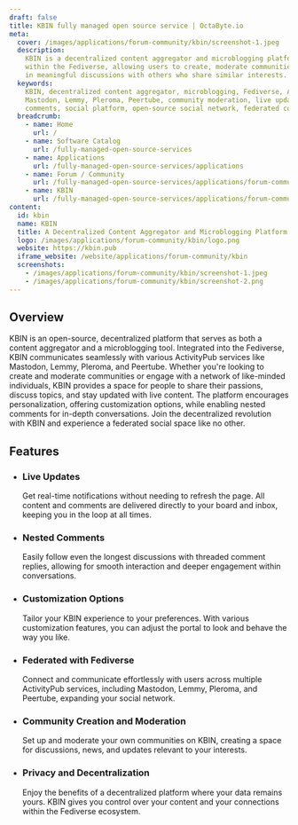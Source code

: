 ```yaml
---
draft: false
title: KBIN fully managed open source service | OctaByte.io
meta:
  cover: /images/applications/forum-community/kbin/screenshot-1.jpeg
  description:
    KBIN is a decentralized content aggregator and microblogging platform
    within the Fediverse, allowing users to create, moderate communities, and engage
    in meaningful discussions with others who share similar interests.
  keywords:
    KBIN, decentralized content aggregator, microblogging, Fediverse, ActivityPub,
    Mastodon, Lemmy, Pleroma, Peertube, community moderation, live updates, nested
    comments, social platform, open-source social network, federated communication
  breadcrumb:
    - name: Home
      url: /
    - name: Software Catalog
      url: /fully-managed-open-source-services
    - name: Applications
      url: /fully-managed-open-source-services/applications
    - name: Forum / Community
      url: /fully-managed-open-source-services/applications/forum-community
    - name: KBIN
      url: /fully-managed-open-source-services/applications/forum-community/kbin
content:
  id: kbin
  name: KBIN
  title: A Decentralized Content Aggregator and Microblogging Platform
  logo: /images/applications/forum-community/kbin/logo.png
  website: https://kbin.pub
  iframe_website: /website/applications/forum-community/kbin
  screenshots:
    - /images/applications/forum-community/kbin/screenshot-1.jpeg
    - /images/applications/forum-community/kbin/screenshot-2.png
---
```


## Overview

KBIN is an open-source, decentralized platform that serves as both a content aggregator and a microblogging tool. Integrated into the Fediverse, KBIN communicates seamlessly with various ActivityPub services like Mastodon, Lemmy, Pleroma, and Peertube. Whether you're looking to create and moderate communities or engage with a network of like-minded individuals, KBIN provides a space for people to share their passions, discuss topics, and stay updated with live content. The platform encourages personalization, offering customization options, while enabling nested comments for in-depth conversations. Join the decentralized revolution with KBIN and experience a federated social space like no other.

## Features

- ### Live Updates

  Get real-time notifications without needing to refresh the page. All content and comments are delivered directly to your board and inbox, keeping you in the loop at all times.

- ### Nested Comments

  Easily follow even the longest discussions with threaded comment replies, allowing for smooth interaction and deeper engagement within conversations.

- ### Customization Options

  Tailor your KBIN experience to your preferences. With various customization features, you can adjust the portal to look and behave the way you like.

- ### Federated with Fediverse

  Connect and communicate effortlessly with users across multiple ActivityPub services, including Mastodon, Lemmy, Pleroma, and Peertube, expanding your social network.

- ### Community Creation and Moderation

  Set up and moderate your own communities on KBIN, creating a space for discussions, news, and updates relevant to your interests.

- ### Privacy and Decentralization

  Enjoy the benefits of a decentralized platform where your data remains yours. KBIN gives you control over your content and your connections within the Fediverse ecosystem.
